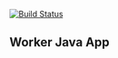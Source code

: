  [![Build Status](http://139.59.126.193:8080/buildStatus/icon?job=instavote%2Fworker-build)](http://139.59.126.193:8080/job/instavote/job/worker-build/)


## Worker Java App


